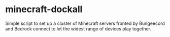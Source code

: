 # minecraft-dockall

Simple script to set up a cluster of Minecraft servers fronted by Bungeecord and Bedrock connect to let the widest range of devices play together.
